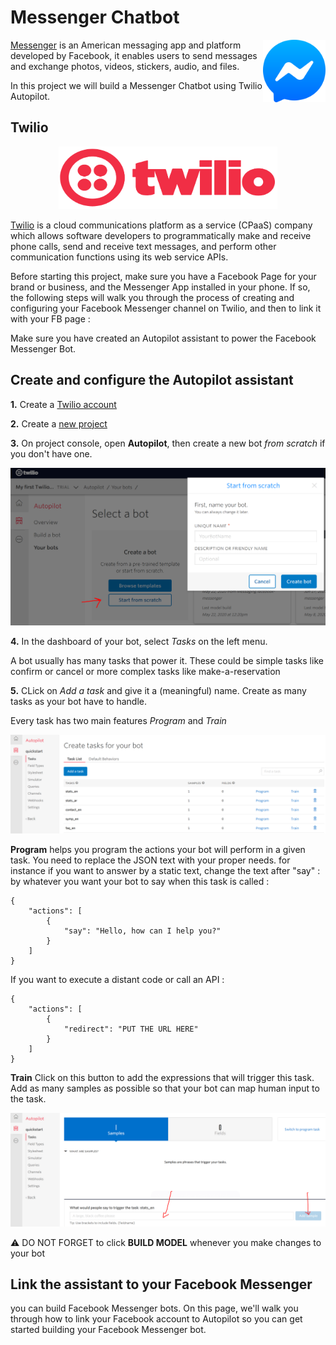 # Messenger Chatbot

<p>
<img src="./images/messenger.png" alt="messenger" width="100" height="100" align="right">
  
[Messenger](https://www.messenger.com) is an American messaging app and platform developed by Facebook, it enables users to send messages and exchange photos, videos, stickers, audio, and files. 

In this project we will build a Messenger Chatbot using Twilio Autopilot.
</p>


## Twilio

<p align="center">
<img src="./images/twilio.png" alt="twilio" width="350" height="100">
</p>

[Twilio](https://www.twilio.com) is a cloud communications platform as a service (CPaaS) company which allows software developers to programmatically make and receive phone calls, send and receive text messages, and perform other communication functions using its web service APIs.

Before starting this project, make sure you have a Facebook Page for your brand or business, and the Messenger App installed in your phone. If so, the following steps will walk you through the process of creating and configuring your Facebook Messenger channel on Twilio, and then to link it with your FB page :

Make sure you have created an Autopilot assistant to power the Facebook Messenger Bot.

## Create and configure the Autopilot assistant

**1.** Create a [Twilio account](https://www.twilio.com/try-twilio)

**2.** Create a [new project](https://www.twilio.com/console/projects/create)
      
**3.** On project console, open **Autopilot**, then create a new bot _from scratch_ if you don't have one.

<img src="./images/createbot.PNG" alt="create bot">

**4.** In the dashboard of your bot, select _Tasks_ on the left menu. 

A bot usually has many tasks that power it. These could be simple tasks like confirm or cancel or more complex tasks like make-a-reservation

**5.** CLick on _Add a task_ and give it a (meaningful) name. Create as many tasks as your bot have to handle.

Every task has two main features _Program_ and _Train_

<img src="./images/tasks.PNG" alt="tasks">

**Program** helps you program the actions your bot will perform in a given task. You need to replace the JSON text with your proper needs. for instance if you want to answer by a static text, change the text after "say" : by whatever you want your bot to say when this task is called :

```
{
    "actions": [
        {
            "say": "Hello, how can I help you?"
        }
    ]
}
```

If you want to execute a distant code or call an API :

```
{
	"actions": [
		{
			"redirect": "PUT THE URL HERE"
		}
	]
}
```

**Train** Click on this button to add the expressions that will trigger this task. Add as many samples as possible so that your bot can map human input to the task.

<img src="./images/train.PNG" alt="tasks">

:warning: DO NOT FORGET to click **BUILD MODEL** whenever you make changes to your bot

## Link the assistant to your Facebook Messenger 

you can build Facebook Messenger bots. On this page, we'll walk you through how to link your Facebook account to Autopilot so you can get started building your Facebook Messenger bot.
